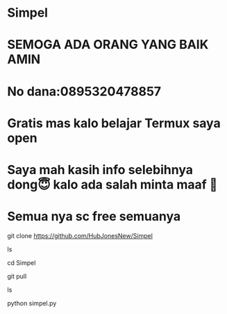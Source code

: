 # Simpel

# SEMOGA ADA ORANG YANG BAIK AMIN

# No dana:0895320478857

# Gratis mas kalo belajar Termux saya open

# Saya mah kasih info selebihnya dong😇 kalo ada salah minta maaf 🙏

# Semua nya sc free semuanya

git clone https://github.com/HubJonesNew/Simpel

ls

cd Simpel

git pull

ls

python simpel.py
